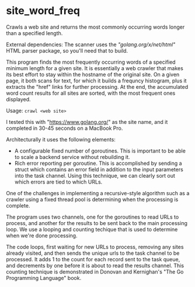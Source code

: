 # site_word_freq
Crawls a web site and returns the most commonly occurring words longer than a specified length.

External dependencies: The scanner uses the *"golang.org/x/net/html"* HTML parser package,
so you'll need that to build.

This program finds the most frequently occurring words of a
specified minimum length for a given site.  It is essentially a
web crawler that makes its best effort to stay within the hostname
of the original site.  On a given page, it both scans for text, for
which it builds a frequncy histogram, plus it extracts the "href"
links for further processing.  At the end, the accumulated word count
results for all sites are sorted, with the most frequent ones displayed.

Usage: `crawl <web site>`
 
I tested this with "https://www.golang.org/" as the site name, and it completed
in 30-45 seconds on a MacBook Pro.

Architecturally it uses the following elements:
- A configurable fixed number of goroutines.  This is important
to be able to scale a backend service without rebuilding it.
- Rich error reporting per goroutine.  This is accomplished by
sending a struct which contains an error field in addition to the
input parameters into the task channel.  Using this technique, we
can clearly sort out which errors are tied to which URLs.

One of the challenges in implementing a recursive-style algorithm
such as a crawler using a fixed thread pool is determining when the
processing is complete.

The program uses two channels, one for the goroutines to read URLs
to process, and another for the results to be sent back to the main
processing loop.  We use a looping and counting techique that is used
to determine when we're done processing.

The code loops, first waiting for new URLs to process, removing any sites
already visited, and then sends the unique urls to the task channel
to be processed.  It adds 1 to the count for each record sent to the
task queue, and decrements by one before it is about to read the results
channel.  This counting technique is demonstrated in Donovan and Kernighan's
"The Go Programming Language" book.

